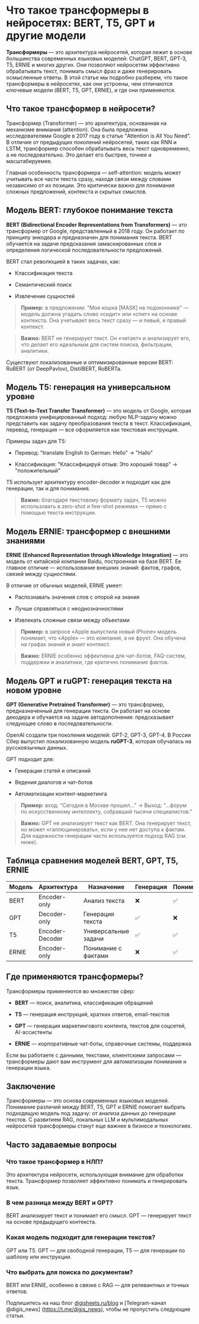 # **Что такое трансформеры в нейросетях: BERT, T5, GPT и другие модели**

**Трансформеры** — это архитектура нейросетей, которая лежит в основе большинства современных языковых моделей: ChatGPT, BERT, GPT-3, T5, ERNIE и многих других. Они позволяют нейросетям эффективно обрабатывать текст, понимать смысл фраз и даже генерировать осмысленные ответы. В этой статье мы подробно разберем, что такое трансформеры в нейросетях, как они устроены, чем отличаются ключевые модели (BERT, T5, GPT, ERNIE), и где они применяются.

## **Что такое трансформер в нейросети?**

Трансформер (Transformer) — это архитектура, основанная на механизме внимания (attention). Она была предложена исследователями Google в 2017 году в статье "Attention is All You Need". В отличие от предыдущих поколений нейросетей, таких как RNN и LSTM, трансформер способен обрабатывать весь текст одновременно, а не последовательно. Это делает его быстрее, точнее и масштабируемее.

Главная особенность трансформера — self-attention: модель может учитывать все части текста сразу, находя связи между словами независимо от их позиции. Это критически важно для понимания сложных предложений, контекста и скрытых смыслов.

## **Модель BERT: глубокое понимание текста**

**BERT (Bidirectional Encoder Representations from Transformers)** — это трансформер от Google, представленный в 2018 году. Он работает по принципу энкодера и предназначен для понимания текста. BERT обучается на задаче предсказания замаскированных слов и определения логической последовательности предложений.

BERT стал революцией в таких задачах, как:

* Классификация текста

* Семантический поиск

* Извлечение сущностей

>**Пример:** в предложении: "Моя кошка \[MASK\] на подоконнике" — модель должна угадать слово «сидит» или «спит» на основе контекста. Она учитывает весь текст сразу — и левый, и правый контекст.

>**Важно:** BERT не генерирует текст. Он «читает» и анализирует его, что делает его идеальным для систем поиска, фильтрации, аналитики.

Существуют локализованные и оптимизированные версии BERT: RuBERT (от DeepPavlov), DistilBERT, RoBERTa.

## **Модель T5: генерация на универсальном уровне**

**T5 (Text-to-Text Transfer Transformer)** — это модель от Google, которая предложила унифицированный подход: любую NLP-задачу можно представить как задачу преобразования текста в текст. Классификация, перевод, генерация — все оформляется как текстовая инструкция.

Примеры задач для T5:

* Перевод: "translate English to German: Hello" → "Hallo"

* Классификация: "Классифицируй отзыв: Это хороший товар" → "положительный"

T5 использует архитектуру encoder-decoder и подходит как для генерации, так и для понимания.

>**Важно:** благодаря текстовому формату задач, T5 можно использовать в zero-shot и few-shot режимах — прямо с помощью текста инструкции.

## **Модель ERNIE: трансформер с внешними знаниями**

**ERNIE (Enhanced Representation through kNowledge Integration)** — это модель от китайской компании Baidu, построенная на базе BERT. Ее главное отличие — использование внешних знаний: фактов, графов, связей между сущностями.

В отличие от обычных моделей, ERNIE умеет:

* Распознавать значения слов с опорой на знания

* Лучше справляться с неоднозначностями

* Извлекать сложные связи между объектами

>**Пример:** в запросе «Apple выпустила новый iPhone» модель понимает, что «Apple» — это компания, а не фрукт. Она обучена на графах знаний и знает контекст.

>**Важно:** ERNIE особенно эффективна для чат-ботов, FAQ-систем, поддержки и аналитики, где критично понимание фактов.

## **Модель GPT и ruGPT: генерация текста на новом уровне**

**GPT (Generative Pretrained Transformer)** — это трансформер, предназначенный для генерации текста. Он работает на основе декодера и обучается на задаче автодополнения: предсказывает следующее слово в последовательности.

OpenAI создали три поколения моделей: GPT-2, GPT-3, GPT-4. В России Сбер выпустил локализованную модель **ruGPT-3**, которая обучалась на русскоязычных данных.

GPT подходит для:

* Генерации статей и описаний

* Ведения диалогов и чат-ботов

* Автоматизации контент-маркетинга

>**Пример:** вход: "Сегодня в Москве прошел..." → Выход: "...форум по искусственному интеллекту, собравший тысячи специалистов."

>**Важно:** GPT не анализирует текст как BERT. Она генерирует текст, но может «галлюцинировать», если у нее нет доступа к фактам. Для надежности генерации часто используется подход RAG (см. ниже).

## **Таблица сравнения моделей BERT, GPT, T5, ERNIE**

| Модель | Архитектура | Назначение | Генерация | Понимание | Особенности |
| ----- | ----- | ----- | ----- | ----- | ----- |
| BERT | Encoder-only | Анализ текста | ❌ | ✅ | Двунаправленное внимание |
| GPT | Decoder-only | Генерация текста | ✅ | ❌ | Автодополнение |
| T5 | Encoder-Decoder | Универсальные задачи | ✅ | ✅ | Формат "текст-в-текст" |
| ERNIE | Encoder-only | Понимание с фактами | ❌ | ✅ | Граф знаний и сущности |

## **Где применяются трансформеры?**

Трансформеры применяются во множестве сфер:

* **BERT** — поиск, аналитика, классификация обращений

* **T5** — генерация инструкций, кратких ответов, email-текстов

* **GPT** — генерация маркетингового контента, текстов для соцсетей, AI-ассистенты

* **ERNIE** — корпоративные чат-боты, справочные системы, поддержка

Если вы работаете с данными, текстами, клиентскими запросами — трансформеры дают вам инструмент для автоматизации понимания и генерации языка.

## **Заключение**

Трансформеры — это основа современных языковых моделей. Понимание различий между BERT, T5, GPT и ERNIE помогает выбрать подходящую модель под задачу: от анализа данных до генерации текстов. С развитием RAG, локальных LLM и мультимодальных нейросетей трансформеры станут еще важнее в бизнесе и технологиях.

## **Часто задаваемые вопросы**

### **Что такое трансформер в НЛП?**

Это архитектура нейросети, использующая внимание для обработки текста. Трансформер позволяет эффективно понимать и генерировать язык.

### **В чем разница между BERT и GPT?**

BERT анализирует текст и понимает его смысл. GPT — генерирует текст на основе предыдущего контекста.

### **Какая модель подходит для генерации текстов?**

GPT или T5. GPT — для свободной генерации, T5 — для генерации по шаблону или инструкции.

### **Что выбрать для поиска по документам?**

BERT или ERNIE, особенно в связке с RAG — для релевантных и точных ответов.

Подпишитесь на наш блог [digisheets.ru/blog](https://digisheets.ru/blog) и [Telegram-канал @digis\_news] (https://t.me/digis_news), чтобы не пропустить следующие статьи.